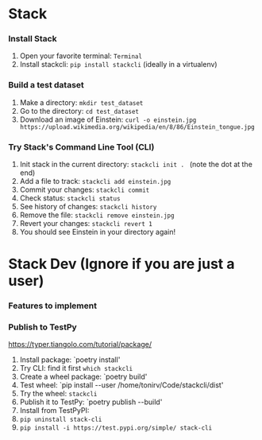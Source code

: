 # Stack

### Install Stack

1. Open your favorite terminal: `Terminal`
2. Install stackcli: `pip install stackcli` (ideally in a virtualenv)

### Build a test dataset

1. Make a directory: `mkdir test_dataset`
2. Go to the directory: `cd test_dataset`
3. Download an image of Einstein: `curl -o einstein.jpg https://upload.wikimedia.org/wikipedia/en/8/86/Einstein_tongue.jpg`


### Try Stack's Command Line Tool (CLI)

1. Init stack in the current directory: ```stackcli init . ``` (note the dot at the end)
2. Add a file to track: `stackcli add einstein.jpg`
3. Commit your changes: `stackcli commit`
4. Check status: `stackcli status`
5. See history of changes: `stackcli history`
6. Remove the file: `stackcli remove einstein.jpg`
7. Revert your changes: `stackcli revert 1`
8. You should see Einstein in your directory again!


# Stack Dev (Ignore if you are just a user)

### Features to implement

### Publish to TestPy

https://typer.tiangolo.com/tutorial/package/

1. Install package: `poetry install'
2. Try CLI: find it first `which stackcli`
3. Create a wheel package: `poetry build'
4. Test wheel: `pip install --user /home/tonirv/Code/stackcli/dist'
5. Try the wheel: `stackcli`
6. Publish it to TestPy: `poetry publish --build'
7. Install from TestPyPI:
  1. `pip uninstall stack-cli`
  1. `pip install -i https://test.pypi.org/simple/ stack-cli`
